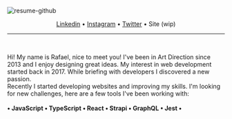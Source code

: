 <p>
   <img src="https://i.ibb.co/0jzvQmJ/resume-github.png" alt="resume-github" border="0" />
</p>

<p align="center">
<a href="https://www.linkedin.com/in/rafaeldellaquila/" target="_blank">Linkedin</a> •
  <a href="https://instagram.com/rfldllql" target="_blank">Instagram</a> •
  <a href="https://twitter.com/rfldllql" target="_blank">Twitter</a> • Site (wip)
</p>

---
</br>
<p>
Hi! My name is Rafael, nice to meet you! I've been in Art Direction since 2013 and I enjoy designing great ideas. My interest in web development started back in 2017. While briefing with developers I discovered a new passion.</br>
Recently I started developing websites and improving my skills.
I'm looking for new challenges, here are a few tools I've been working with:
</br></br>
<b> • JavaScript • TypeScript • React • Strapi • GraphQL • Jest • </b>
</br>
</p>
